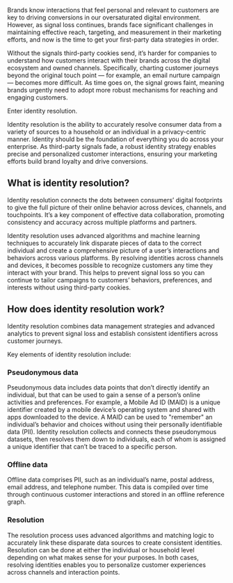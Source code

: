 Brands know interactions that feel personal and relevant to customers are key to driving conversions in our oversaturated digital environment. However, as signal loss continues, brands face significant challenges in maintaining effective reach, targeting, and measurement in their marketing efforts, and now is the time to get your first-party data strategies in order.

Without the signals third-party cookies send, it’s harder for companies to understand how customers interact with their brands across the digital ecosystem and owned channels. Specifically, charting customer journeys beyond the original touch point — for example, an email nurture campaign — becomes more difficult. As time goes on, the signal grows faint, meaning brands urgently need to adopt more robust mechanisms for reaching and engaging customers.

Enter identity resolution.

Identity resolution is the ability to accurately resolve consumer data from a variety of sources to a household or an individual in a privacy-centric manner. Identity should be the foundation of everything you do across your enterprise. As third-party signals fade, a robust identity strategy enables precise and personalized customer interactions, ensuring your marketing efforts build brand loyalty and drive conversions.

## What is identity resolution?

Identity resolution connects the dots between consumers’ digital footprints to give the full picture of their online behavior across devices, channels, and touchpoints. It’s a key component of effective data collaboration, promoting consistency and accuracy across multiple platforms and partners.

Identity resolution uses advanced algorithms and machine learning techniques to accurately link disparate pieces of data to the correct individual and create a comprehensive picture of a user’s interactions and behaviors across various platforms. By resolving identities across channels and devices, it becomes possible to recognize customers any time they interact with your brand. This helps to prevent signal loss so you can continue to tailor campaigns to customers’ behaviors, preferences, and interests without using third-party cookies.

## How does identity resolution work?

Identity resolution combines data management strategies and advanced analytics to prevent signal loss and establish consistent identifiers across customer journeys.

Key elements of identity resolution include:

### Pseudonymous data

Pseudonymous data includes data points that don’t directly identify an individual, but that can be used to gain a sense of a person’s online activities and preferences. For example, a Mobile Ad ID (MAID) is a unique identifier created by a mobile device’s operating system and shared with apps downloaded to the device. A MAID can be used to "remember" an individual’s behavior and choices without using their personally identifiable data (PII). Identity resolution collects and connects these pseudonymous datasets, then resolves them down to individuals, each of whom is assigned a unique identifier that can’t be traced to a specific person.

### Offline data

Offline data comprises PII, such as an individual’s name, postal address, email address, and telephone number. This data is compiled over time through continuous customer interactions and stored in an offline reference graph.

### Resolution

The resolution process uses advanced algorithms and matching logic to accurately link these disparate data sources to create consistent identities. Resolution can be done at either the individual or household level depending on what makes sense for your purposes. In both cases, resolving identities enables you to personalize customer experiences across channels and interaction points.